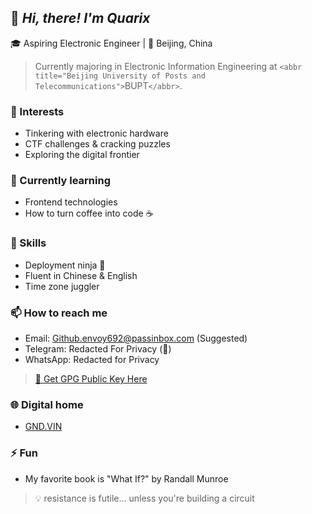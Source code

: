 ## 👋 *Hi, there! I'm Quarix*

🎓 Aspiring Electronic Engineer | 📍 Beijing, China

> Currently majoring in Electronic Information Engineering at `<abbr title="Beijing University of Posts and Telecommunications">`BUPT`</abbr>`.

### 👀 Interests

- Tinkering with electronic hardware
- CTF challenges & cracking puzzles
- Exploring the digital frontier

### 🌱 Currently learning

- Frontend technologies
- How to turn coffee into code ☕️

### 💼 Skills

- Deployment ninja 🥷
- Fluent in Chinese & English
- Time zone juggler

### 📫 How to reach me

- Email: Github.envoy692@passinbox.com  (Suggested)
- Telegram: Redacted For Privacy (🙌)
- WhatsApp: Redacted for Privacy
>[🔑 Get GPG Public Key Here](https://github.com/uarix.gpg)

### 🌐 Digital home

- [GND.VIN](https://GND.VIN/)

### ⚡ Fun

- My favorite book is "What If?" by Randall Munroe

> 💡 resistance is futile... unless you're building a circuit
